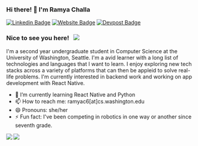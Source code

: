 ### Hi there! 👋 I'm Ramya Challa

[![Linkedin Badge](https://img.shields.io/badge/-LinkedIn-0e76a8?style=flat-square&logo=Linkedin&logoColor=white)](https://linkedin.com/in/ramyachalla)
[![Website Badge](https://img.shields.io/badge/Website-3b5998?style=flat-square&logo=google-chrome&logoColor=white)](https://ramyac6.github.io/)
[![Devpost Badge](https://img.shields.io/endpoint.svg?url=https%3A%2F%2Fraw.githubusercontent.com%2Framyac6%2Framyac6%2Fmain%2Fdevpost_badge_endpoint.json)](https://devpost.com/ramyac6)


### Nice to see you here! &nbsp; ![](https://visitor-badge.glitch.me/badge?page_id=ramyac6.ramyac6&style=flat-square&color=0088cc)

I'm a second year undergraduate student in Computer Science at the University of Washington, Seattle. I'm a avid learner with a long list of technologies and languages that I want to learn. I enjoy exploring new tech stacks across a variety of platforms that can then be appleid to solve real-life problems. I'm currently interested in backend work and working on app development with React Native.


- 🌱 I’m currently learning React Native and Python
- 📫 How to reach me: ramyac6[at]cs.washington.edu
- 😄 Pronouns: she/her
- ⚡ Fun fact: I've been competing in robotics in one way or another since seventh grade.


<a href="https://github.com/anuraghazra/github-readme-stats">
  <img align="left" src="https://github-readme-stats.vercel.app/api?username=ramyac6&show_icons=true&theme=react" />
</a>

<a href="https://github.com/anuraghazra/github-readme-stats">
  <img align="left" src="https://github-readme-stats.vercel.app/api/top-langs/?username=ramyac6&theme=react&layout=compact" />
</a>

